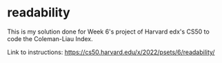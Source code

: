 # readability

This is my solution done for Week 6's project of Harvard edx's CS50 to code the Coleman-Liau Index.

Link to instructions: https://cs50.harvard.edu/x/2022/psets/6/readability/
